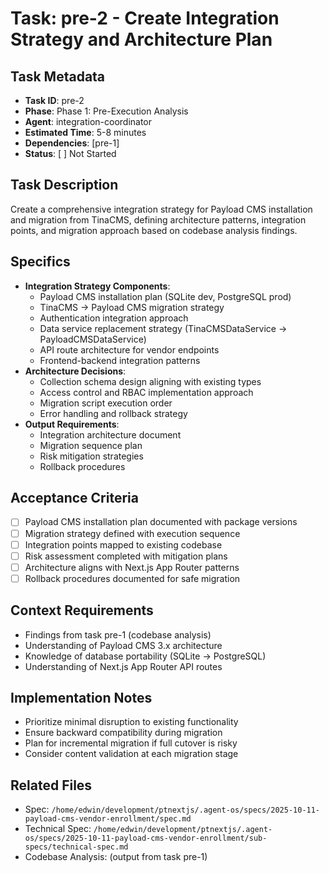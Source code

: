 # Task: pre-2 - Create Integration Strategy and Architecture Plan

## Task Metadata
- **Task ID**: pre-2
- **Phase**: Phase 1: Pre-Execution Analysis
- **Agent**: integration-coordinator
- **Estimated Time**: 5-8 minutes
- **Dependencies**: [pre-1]
- **Status**: [ ] Not Started

## Task Description
Create a comprehensive integration strategy for Payload CMS installation and migration from TinaCMS, defining architecture patterns, integration points, and migration approach based on codebase analysis findings.

## Specifics
- **Integration Strategy Components**:
  - Payload CMS installation plan (SQLite dev, PostgreSQL prod)
  - TinaCMS → Payload CMS migration strategy
  - Authentication integration approach
  - Data service replacement strategy (TinaCMSDataService → PayloadCMSDataService)
  - API route architecture for vendor endpoints
  - Frontend-backend integration patterns
- **Architecture Decisions**:
  - Collection schema design aligning with existing types
  - Access control and RBAC implementation approach
  - Migration script execution order
  - Error handling and rollback strategy
- **Output Requirements**:
  - Integration architecture document
  - Migration sequence plan
  - Risk mitigation strategies
  - Rollback procedures

## Acceptance Criteria
- [ ] Payload CMS installation plan documented with package versions
- [ ] Migration strategy defined with execution sequence
- [ ] Integration points mapped to existing codebase
- [ ] Risk assessment completed with mitigation plans
- [ ] Architecture aligns with Next.js App Router patterns
- [ ] Rollback procedures documented for safe migration

## Context Requirements
- Findings from task pre-1 (codebase analysis)
- Understanding of Payload CMS 3.x architecture
- Knowledge of database portability (SQLite → PostgreSQL)
- Understanding of Next.js App Router API routes

## Implementation Notes
- Prioritize minimal disruption to existing functionality
- Ensure backward compatibility during migration
- Plan for incremental migration if full cutover is risky
- Consider content validation at each migration stage

## Related Files
- Spec: `/home/edwin/development/ptnextjs/.agent-os/specs/2025-10-11-payload-cms-vendor-enrollment/spec.md`
- Technical Spec: `/home/edwin/development/ptnextjs/.agent-os/specs/2025-10-11-payload-cms-vendor-enrollment/sub-specs/technical-spec.md`
- Codebase Analysis: (output from task pre-1)
